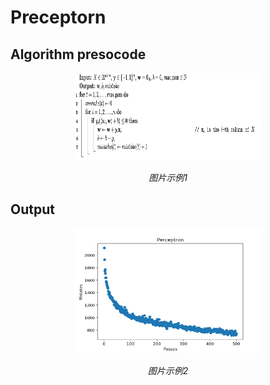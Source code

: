 # Preceptorn

## Algorithm presocode
<p align="center">
	<img src="https://github.com/bochendong/Machine-learning/raw/master/preceptorn/image/PA.png"
       alt="Sample"  width="300" height="140">
	<p align="center"><em>图片示例1</em>
	</p>
</p>

## Output

<p align="center">
	<img src="https://github.com/bochendong/Machine-learning/raw/master/preceptorn/image/PO.png"
       alt="Sample"  width="300" height="200">
	<p align="center"><em>图片示例2</em>
	</p>
</p>

